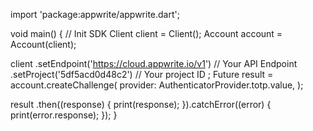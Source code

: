 import 'package:appwrite/appwrite.dart';

void main() { // Init SDK
  Client client = Client();
  Account account = Account(client);

  client
    .setEndpoint('https://cloud.appwrite.io/v1') // Your API Endpoint
    .setProject('5df5acd0d48c2') // Your project ID
  ;
  Future result = account.createChallenge(
    provider: AuthenticatorProvider.totp.value,
  );

  result
    .then((response) {
      print(response);
    }).catchError((error) {
      print(error.response);
  });
}
